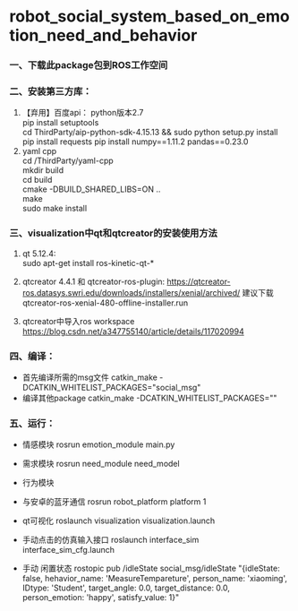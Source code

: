 <!--
 * @Descripttion: 
 * @version: 
 * @Author: Zhang Jiadong
 * @Date: 2021-12-18 20:20:34
 * @LastEditors: Zhang Jiadong
 * @LastEditTime: 2023-05-09 11:20:18
-->
#  robot_social_system_based_on_emotion_need_and_behavior
### 一、下载此package包到ROS工作空间


### 二、安装第三方库：
1.  【弃用】百度api： 
    python版本2.7  
    pip install setuptools   
    cd ThirdParty/aip-python-sdk-4.15.13  &&  sudo python setup.py install   
    pip install requests 
    pip install numpy==1.11.2 pandas==0.23.0   
2.  yaml cpp  
    cd /ThirdParty/yaml-cpp   
    mkdir build   
    cd build   
    cmake -DBUILD_SHARED_LIBS=ON ..   
    make   
    sudo make install   


### 三、visualization中qt和qtcreator的安装使用方法
1. qt 5.12.4:  
	sudo apt-get install ros-kinetic-qt-*
2. qtcreator 4.4.1  和 qtcreator-ros-plugin: 
	https://qtcreator-ros.datasys.swri.edu/downloads/installers/xenial/archived/    建议下载qtcreator-ros-xenial-480-offline-installer.run 

3. qtcreator中导入ros workspace  
	https://blog.csdn.net/a347755140/article/details/117020994


### 四、编译：
+ 首先编译所需的msg文件
    catkin_make -DCATKIN_WHITELIST_PACKAGES="social_msg"
+ 编译其他package
    catkin_make -DCATKIN_WHITELIST_PACKAGES=""

### 五、运行：
+ 情感模块
rosrun emotion_module main.py

+ 需求模块
rosrun need_module need_model

+ 行为模块
 
 
+ 与安卓的蓝牙通信
rosrun robot_platform platform 1

+ qt可视化
roslaunch visualization  visualization.launch    

+ 手动点击的仿真输入接口
roslaunch interface_sim interface_sim_cfg.launch

+ 手动 闲置状态
rostopic pub /idleState social_msg/idleState "{idleState: false, hehavior_name: 'MeasureTempareture', person_name: 'xiaoming', IDtype: 'Student', target_angle: 0.0,
  target_distance: 0.0, person_emotion: 'happy', satisfy_value: 1}"



